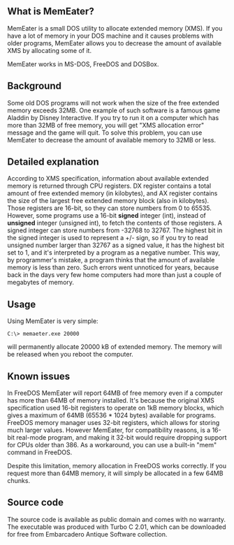 ## What is MemEater?
MemEater is a small DOS utility to allocate extended memory (XMS). If you have a lot of memory in your DOS machine and it causes problems with older programs, MemEater allows you to decrease the amount of available XMS by allocating some of it.

MemEater works in MS-DOS, FreeDOS and DOSBox.

## Background
Some old DOS programs will not work when the size of the free extended memory exceeds 32MB. One example of such software is a famous game Aladdin by Disney Interactive. If you try to run it on a computer which has more than 32MB of free memory, you will get "XMS allocation error" message and the game will quit. To solve this problem, you can use MemEater to decrease the amount of available memory to 32MB or less.

## Detailed explanation
According to XMS specification, information about available extended memory is returned through CPU registers. DX register contains a total amount of free extended memory (in kilobytes), and AX register contains the size of the largest free extended memory block (also in kilobytes). Those registers are 16-bit, so they can store numbers from 0 to 65535. However, some programs use a 16-bit **signed** integer (int), instead of **unsigned** integer (unsigned int), to fetch the contents of those registers. A signed integer can store numbers from -32768 to 32767. The highest bit in the signed integer is used to represent a +/- sign, so if you try to read unsigned number larger than 32767 as a signed value, it has the highest bit set to 1, and it's interpreted by a program as a negative number. This way, by programmer's mistake, a program thinks that the amount of available memory is less than zero. Such errors went unnoticed for years, because back in the days very few home computers had more than just a couple of megabytes of memory.

## Usage
Using MemEater is very simple:

```C:\> memaeter.exe 20000```

will permanently allocate 20000 kB of extended memory. The memory will be released when you reboot the computer.

## Known issues
In FreeDOS MemEater will report 64MB of free memory even if a computer has more than 64MB of memory installed. It's because the original XMS specification used 16-bit registers to operate on 1kB memory blocks, which gives a maximum of 64MB (65536 \* 1024 bytes) available for programs. FreeDOS memory manager uses 32-bit registers, which allows for storing much larger values. However MemEater, for compatibility reasons, is a 16-bit real-mode program, and making it 32-bit would require dropping support for CPUs older than 386. As a workaround, you can use a built-in "mem" command in FreeDOS.

Despite this limitation, memory allocation in FreeDOS works correctly. If you request more than 64MB memory, it will simply be allocated in a few 64MB chunks.

## Source code
The source code is available as public domain and comes with no warranty. The executable was produced with Turbo C 2.01, which can be downloaded for free from Embarcadero Antique Software collection.
